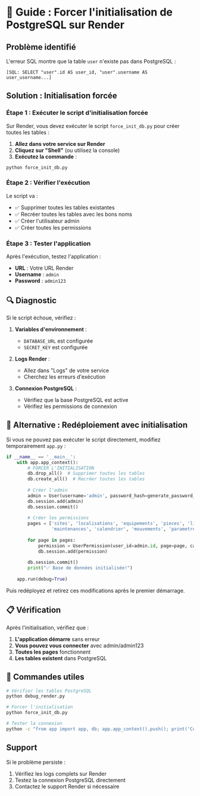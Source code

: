 # 🔧 Guide : Forcer l'initialisation de PostgreSQL sur Render

## Problème identifié
L'erreur SQL montre que la table `user` n'existe pas dans PostgreSQL :
```
[SQL: SELECT "user".id AS user_id, "user".username AS user_username...]
```

## Solution : Initialisation forcée

### Étape 1 : Exécuter le script d'initialisation forcée

Sur Render, vous devez exécuter le script `force_init_db.py` pour créer toutes les tables :

1. **Allez dans votre service sur Render**
2. **Cliquez sur "Shell"** (ou utilisez la console)
3. **Exécutez la commande** :
```bash
python force_init_db.py
```

### Étape 2 : Vérifier l'exécution

Le script va :
- ✅ Supprimer toutes les tables existantes
- ✅ Recréer toutes les tables avec les bons noms
- ✅ Créer l'utilisateur admin
- ✅ Créer toutes les permissions

### Étape 3 : Tester l'application

Après l'exécution, testez l'application :
- **URL** : Votre URL Render
- **Username** : `admin`
- **Password** : `admin123`

## 🔍 Diagnostic

Si le script échoue, vérifiez :

1. **Variables d'environnement** :
   - `DATABASE_URL` est configurée
   - `SECRET_KEY` est configurée

2. **Logs Render** :
   - Allez dans "Logs" de votre service
   - Cherchez les erreurs d'exécution

3. **Connexion PostgreSQL** :
   - Vérifiez que la base PostgreSQL est active
   - Vérifiez les permissions de connexion

## 🚀 Alternative : Redéploiement avec initialisation

Si vous ne pouvez pas exécuter le script directement, modifiez temporairement `app.py` :

```python
if __name__ == '__main__':
    with app.app_context():
        # FORCER L'INITIALISATION
        db.drop_all()  # Supprimer toutes les tables
        db.create_all()  # Recréer toutes les tables
        
        # Créer l'admin
        admin = User(username='admin', password_hash=generate_password_hash('admin123'))
        db.session.add(admin)
        db.session.commit()
        
        # Créer les permissions
        pages = ['sites', 'localisations', 'equipements', 'pieces', 'lieux_stockage', 
                 'maintenances', 'calendrier', 'mouvements', 'parametres']
        
        for page in pages:
            permission = UserPermission(user_id=admin.id, page=page, can_access=True)
            db.session.add(permission)
        
        db.session.commit()
        print("✅ Base de données initialisée!")
    
    app.run(debug=True)
```

Puis redéployez et retirez ces modifications après le premier démarrage.

## 📋 Vérification

Après l'initialisation, vérifiez que :

1. **L'application démarre** sans erreur
2. **Vous pouvez vous connecter** avec admin/admin123
3. **Toutes les pages** fonctionnent
4. **Les tables existent** dans PostgreSQL

## 🔧 Commandes utiles

```bash
# Vérifier les tables PostgreSQL
python debug_render.py

# Forcer l'initialisation
python force_init_db.py

# Tester la connexion
python -c "from app import app, db; app.app_context().push(); print('Connexion OK')"
```

## Support

Si le problème persiste :
1. Vérifiez les logs complets sur Render
2. Testez la connexion PostgreSQL directement
3. Contactez le support Render si nécessaire 